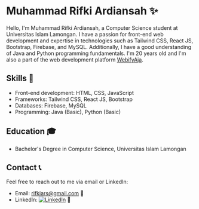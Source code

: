 # Muhammad Rifki Ardiansah ✨

Hello, I'm Muhammad Rifki Ardiansah, a Computer Science student at Universitas Islam Lamongan. I have a passion for front-end web development and expertise in technologies such as Tailwind CSS, React JS, Bootstrap, Firebase, and MySQL. Additionally, I have a good understanding of Java and Python programming fundamentals. I'm 20 years old and I'm also a part of the web development platform [WebifyAja](https://www.webifyaja.com).

## Skills 🚀

- Front-end development: HTML, CSS, JavaScript
- Frameworks: Tailwind CSS, React JS, Bootstrap
- Databases: Firebase, MySQL
- Programming: Java (Basic), Python (Basic)

## Education 🎓

- Bachelor's Degree in Computer Science, Universitas Islam Lamongan

## Contact 📞

Feel free to reach out to me via email or LinkedIn:

- Email: rifkiars@gmail.com 📧
- LinkedIn: [![LinkedIn](https://img.shields.io/badge/-LinkedIn-blue?style=flat-square&logo=linkedin&logoColor=white)](https://www.linkedin.com/in/rifkiars/) 💼
